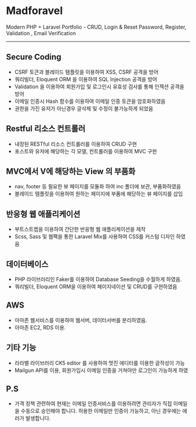 # Madforavel
Modern PHP + Laravel Portfolio - CRUD, Login &amp; Reset Password, Register, Validation , Email Verification

---------------------------------------

## Secure Coding
* CSRF 토큰과 블레이드 탬플릿을 이용하여 XSS, CSRF 공격을 방어
* 쿼리빌더, Eloquent ORM 을 이용하여 SQL Injection 공격을 방어
* Validation 을 이용하여 회원가입 및 로그인시 유효성 검사를 통해 인젝션 공격을 방어
* 이메일 인증시 Hash 함수를 이용하여 이메일 인증 토큰을 암호화하였음
* 권한을 가진 유저가 아닌경우 글삭제 및 수정이 불가능하게 되었음

## Restful 리소스 컨트롤러
* 내장된 RESTful 리소스 컨트롤러를 이용하여 CRUD 구현
* 포스트와 유저에 해당하는 각 모델, 컨트롤러를 이용하여 MVC 구현

## MVC에서 V에 해당하는 View 의 부품화
* nav, footer 등 필요한 뷰 페이지를 모듈화 하여 inc 폴더에 보관, 부품화하였음
* 블레이드 템플릿을 이용하여 원하는 페이지에 부품에 해당하는 뷰 페이지를 삽입

## 반응형 웹 애플리케이션
* 부트스트랩을 이용하여 간단한 반응형 웹 애플리케이션을 제작
* Scss, Sass 및 웹팩을 통한 Laravel Mix를 사용하여 CSS를 커스텀 디자인 하였음

## 데이터베이스
* PHP 라이브러리인 Faker를 이용하여 Database Seeding을 수월하게 하였음.
* 쿼리빌더, Eloquent ORM을 이용하여 페이지네이션 및 CRUD를 구현하였음

## AWS
* 아마존 웹서비스를 이용하여 웹서버, 데이터서버를 분리하였음.
* 아마존 EC2, RDS 이용.

## 기타 기능
* 라라벨 라이브러리 CK5 editor 를 사용하여 멋진 에디터를 이용한 글작성이 가능
* Mailgun API를 이용, 회원가입시 이메일 인증을 거쳐야만 로그인이 가능하게 하였

## P.S
* 가격 정책 관련하여 현재는 이메일 인증서비스를 이용하려면 관리자가 직접 이메일을 수동으로 승인해야 합니다.
  허용한 이메일만 인증이 가능하고, 아닌 경우에는 에러가 발생합니다.
